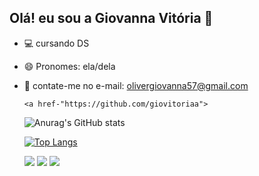 ## Olá! eu sou a Giovanna Vitória 👋


- 💻 cursando DS
- 😄 Pronomes: ela/dela
- 📧 contate-me no e-mail: olivergiovanna57@gmail.com


      <a href-"https://github.com/giovitoriaa">

  ![Anurag's GitHub stats](https://github-readme-stats.vercel.app/api?username=giovitoriaa&show_icons=true&theme=radical&bg_color=991e69&title_color=fee704&icon_color=fee704)

  [![Top Langs](https://github-readme-stats.vercel.app/api/top-langs/?username=giovitoriaa&layout=compact)](https://github.com/giovitoriaa/github-readme-stats)

  <a href="https://instagram.com/_giovitoriaa" target="_blank"><img src="https://img.shields.io/badge/-Instagram-%23E4405F?style=for-the-badge&logo=instagram&logoColor=white" target="_blank"></a> <a 
                                                                                                                                                                                            href="mailto:olivergiovanna57@gmail.com"><img src="https://img.shields.io/badge/-Gmail-%23333?style=for-the-badge&logo=gmail&logoColor=white" target="_blank"></a> <a href="https://www.linkedin.com/in/giovanna-vitoria-990930328" target="_blank"><img src="https://img.shields.io/badge/-LinkedIn-%230077B5?style=for-the-badge&logo=linkedin&logoColor=white" target="_blank"></a>
